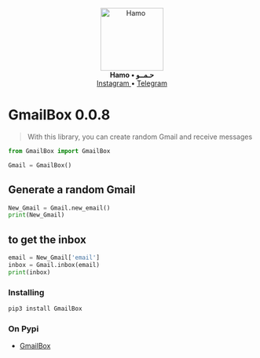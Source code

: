 <p align="center">
    <a href="https://github.com/H7AM0/GmailBox">
        <img src="https://telegra.ph/file/19f7cbbf3959941cda6b5.jpg" alt="Hamo" width="128">
    </a>
    <br>
    <b>Hamo • حـمــو</b>
    <br>
    <a href="https://www.instagram.com/4.4cq/">
        Instagram
    </a>
     • 
    <a href="https://t.me/hamo_back">
        Telegram
    </a>
</p>

# GmailBox 0.0.8

> With this library, you can create random Gmail and receive messages

``` python
from GmailBox import GmailBox

Gmail = GmailBox()
```
## Generate a random Gmail
``` python
New_Gmail = Gmail.new_email()
print(New_Gmail)
```
## to get the inbox
``` python
email = New_Gmail['email']
inbox = Gmail.inbox(email)
print(inbox)
```
### Installing

``` bash
pip3 install GmailBox
```
### On Pypi
* <a href="https://pypi.org/project/GmailBox">GmailBox</a>
